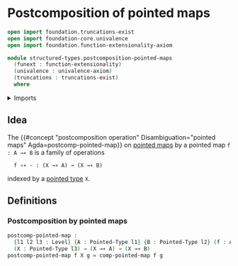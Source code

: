 # Postcomposition of pointed maps

```agda
open import foundation.truncations-exist
open import foundation-core.univalence
open import foundation.function-extensionality-axiom

module structured-types.postcomposition-pointed-maps
  (funext : function-extensionality)
  (univalence : univalence-axiom)
  (truncations : truncations-exist)
  where
```

<details><summary>Imports</summary>

```agda
open import foundation.universe-levels

open import structured-types.pointed-maps funext univalence truncations
open import structured-types.pointed-types
```

</details>

## Idea

The
{{#concept "postcomposition operation" Disambiguation="pointed maps" Agda=postcomp-pointed-map}}
on [pointed maps](structured-types.pointed-maps.md) by a pointed map
`f : A →∗ B` is a family of operations

```text
  f ∘∗ - : (X →∗ A) → (X →∗ B)
```

indexed by a [pointed type](structured-types.pointed-types.md) `X`.

## Definitions

### Postcomposition by pointed maps

```agda
postcomp-pointed-map :
  {l1 l2 l3 : Level} {A : Pointed-Type l1} {B : Pointed-Type l2} (f : A →∗ B)
  (X : Pointed-Type l3) → (X →∗ A) → (X →∗ B)
postcomp-pointed-map f X g = comp-pointed-map f g
```
